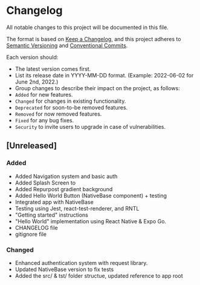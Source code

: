 # Changelog

All notable changes to this project will be documented in this file.

The format is based on [Keep a Changelog](https://keepachangelog.com),
and this project adheres to [Semantic Versioning](https://semver.org) and
[Conventional Commits](https://www.conventionalcommits.org/).

Each version should:
- The latest version comes first.
- List its release date in YYYY-MM-DD format. (Example: 2022-06-02 for June 2nd, 2022.)
- Group changes to describe their impact on the project, as follows:
- `Added` for new features.
- `Changed` for changes in existing functionality.
- `Deprecated` for soon-to-be removed features.
- `Removed` for now removed features.
- `Fixed` for any bug fixes.
- `Security` to invite users to upgrade in case of vulnerabilities.

## [Unreleased]

### Added
- Added Navigation system and basic auth
- Added Splash Screen to 
- Added Repurpost gradient background
- Added Hello World Button (NativeBase component) + testing
- Integrated app with NativeBase
- Testing using Jest, react-test-renderer, and RNTL
- "Getting started" instructions
- "Hello World" implementation using React Native & Expo Go.
- CHANGELOG file
- gitignore file

### Changed
- Enhanced authentication system with request library.
- Updated NativeBase version to fix tests
- Added the src/ & tst/ folder structue, updated reference to app root